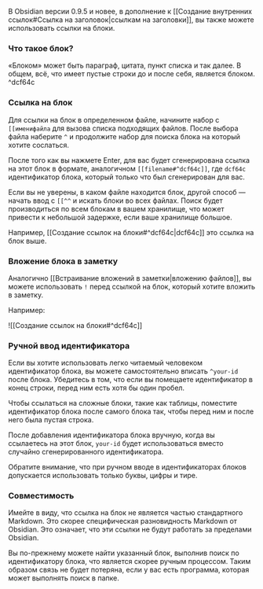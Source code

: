 В Obsidian версии 0.9.5 и новее, в дополнение к [[Создание внутренних ссылок#Ссылка на заголовок|ссылкам на заголовки]], вы также можете использовать ссылки на блоки.

### Что такое блок?

«Блоком» может быть параграф, цитата, пункт списка и так далее. В общем, всё, что имеет пустые строки до и после себя, является блоком. ^dcf64c

### Ссылка на блок

Для ссылки на блок в определенном файле, начините набор с `[[именифайла` для вызова списка подходящих файлов. После выбора файла наберите `^` и продолжите набор для поиска блока на который хотите сослаться.

После того как вы нажмете Enter, для вас будет сгенерирована ссылка на этот блок в формате, аналогичном `[[filename#^dcf64c]]`, где `dcf64c` идентификатор блока, который только что был сгенерирован для вас. 

Если вы не уверены, в каком файле находится блок, другой способ — начать ввод с `[[^^` и искать блоки во всех файлах. Поиск будет производиться по всем блокам в вашем хранилище, что может привести к небольшой задержке, если ваше хранилище большое.

Например, [[Создание ссылок на блоки#^dcf64c|dcf64c]] это ссылка на блок выше.

### Вложение блока в заметку

Аналогично [[Встраивание вложений в заметки|вложению файлов]], вы можете использовать `!` перед ссылкой на блок, который хотите вложить в заметку.

Например:

![[Создание ссылок на блоки#^dcf64c]]

### Ручной ввод идентификатора

Если вы хотите использовать легко читаемый человеком идентификатор блока, вы можете самостоятельно вписать `^your-id` после блока. Убедитесь в том, что если вы помещаете идентификатор в конец строки, перед ним есть хотя бы один пробел.

Чтобы ссылаться на сложные блоки, такие как таблицы, поместите идентификатор блока после самого блока так, чтобы перед ним и после него была пустая строка.

После добавления идентификатора блока вручную, когда вы ссылаетесь на этот блок, `your-id` будет использоваться вместо случайно сгенерированного идентификатора.

Обратите внимание, что при ручном вводе в идентификаторах блоков допускается использовать только буквы, цифры и тире.

### Совместимость

Имейте в виду, что ссылка на блок не является частью стандартного Markdown. Это скорее специфическая разновидность Markdown от Obsidian. Это означает, что эти ссылки не будут работать за пределами Obsidian.

Вы по-прежнему можете найти указанный блок, выполнив поиск по идентификатору блока, что является скорее ручным процессом. Таким образом связь не будет потеряна, если у вас есть программа, которая может выполнять поиск в папке.